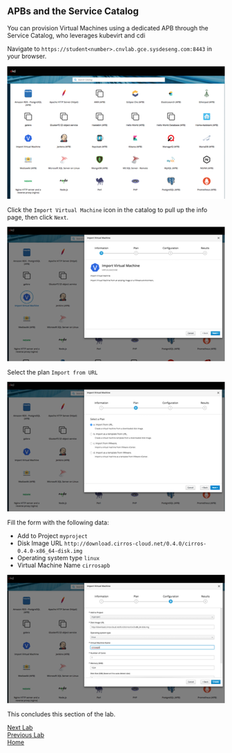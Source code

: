 ## APBs and the Service Catalog

You can provision Virtual Machines using a dedicated APB through the Service Catalog, who leverages kubevirt and cdi

Navigate to `https://student<number>.cnvlab.gce.sysdeseng.com:8443` in your browser.

![catalog-home](images/catalog-home.png)


Click the `Import Virtual Machine` icon in the catalog to pull up the info page, then click `Next`.

![apb-info](images/import-vm-apb-info.png)


Select the plan `Import from URL`

![apb-config](images/import-vm-apb-config.png)

Fill the form with the following data:

- Add to Project `myproject` 
- Disk Image URL `http://download.cirros-cloud.net/0.4.0/cirros-0.4.0-x86_64-disk.img`
- Operating system type `linux`
- Virtual Machine Name `cirrosapb`

![apb-config2](images/import-vm-apb-config2.png)

This concludes this section of the lab.

[Next Lab](../lab9/lab9.md)\
[Previous Lab](../lab7/lab7.md)\
[Home](../../README.md)
